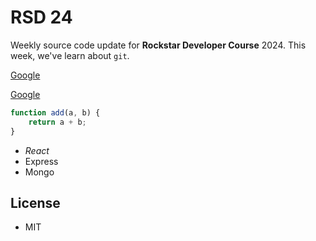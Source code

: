 # RSD 24

Weekly source code update for **Rockstar Developer Course** 2024. This week, we've learn about `git`.

[Google](https://www.google.com)

<a href="https:www.google.com">Google</a>

```javascript
function add(a, b) {
    return a + b;
}
```

* _React_
* Express
* Mongo

## License

* MIT
